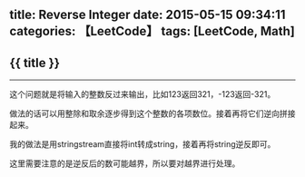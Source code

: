 title: Reverse Integer
date: 2015-05-15 09:34:11
categories: 【LeetCode】
tags: [LeetCode, Math]
---
## {{ title }} ##

---

这个问题就是将输入的整数反过来输出，比如123返回321，-123返回-321。

做法的话可以用整除和取余逐步得到这个整数的各项数位。接着再将它们逆向拼接起来。

我的做法是用stringstream直接将int转成string，接着再将string逆反即可。

这里需要注意的是逆反后的数可能越界，所以要对越界进行处理。